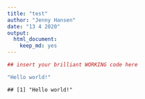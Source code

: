 ```yaml
---
title: "test"
author: "Jenny Hansen"
date: "13 4 2020"
output: 
  html_document: 
    keep_md: yes
---
```



```r
## insert your brilliant WORKING code here

"Hello world!"
```

```
## [1] "Hello world!"
```
